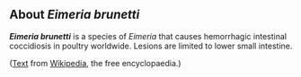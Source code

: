 About *Eimeria brunetti* 
------------------------



***Eimeria brunetti*** is a species of *Eimeria* that causes hemorrhagic
intestinal coccidiosis in poultry worldwide. Lesions are limited to
lower small intestine.

([Text](http://en.wikipedia.org/wiki/Eimeria_brunetti) from
[Wikipedia](http://en.wikipedia.org/), the free encyclopaedia.)
